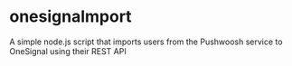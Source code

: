 # onesignalmport
A simple node.js script that imports users from the Pushwoosh service to OneSignal using their REST API
